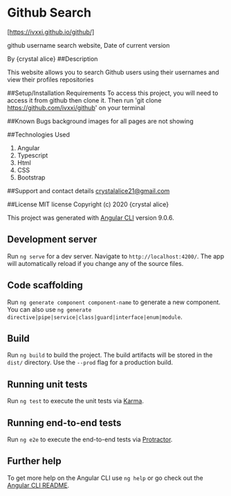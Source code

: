 # Github Search

[https://ivxxi.github.io/github/]

github username search website, Date of current version

By {crystal alice}
##Description

This website allows you to search Github users using their usernames and view their profiles repositories

##Setup/Installation Requirements
To access this project, you will need to access it from github then clone it. Then run 'git clone https://github.com/ivxxi/github' on your terminal


##Known Bugs
background images for all pages are not showing

##Technologies Used
1. Angular
2. Typescript
3. Html
4. CSS
5. Bootstrap


##Support and contact details
crystalalice21@gmail.com

##License
MIT license Copyright (c) 2020 {crystal alice}


This project was generated with [Angular CLI](https://github.com/angular/angular-cli) version 9.0.6.

## Development server

Run `ng serve` for a dev server. Navigate to `http://localhost:4200/`. The app will automatically reload if you change any of the source files.

## Code scaffolding

Run `ng generate component component-name` to generate a new component. You can also use `ng generate directive|pipe|service|class|guard|interface|enum|module`.

## Build

Run `ng build` to build the project. The build artifacts will be stored in the `dist/` directory. Use the `--prod` flag for a production build.

## Running unit tests

Run `ng test` to execute the unit tests via [Karma](https://karma-runner.github.io).

## Running end-to-end tests

Run `ng e2e` to execute the end-to-end tests via [Protractor](http://www.protractortest.org/).

## Further help

To get more help on the Angular CLI use `ng help` or go check out the [Angular CLI README](https://github.com/angular/angular-cli/blob/master/README.md).
